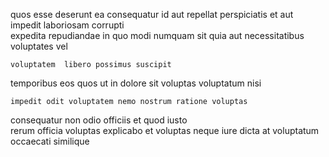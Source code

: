 <!--
title: Mandatory encompassing standardization
author: Meaghan
date: 2014-12-30-1516
link: 2014-12-30-1516-mandatory-encompassing-standardization
tags: [unicorns,canvas,Backbone,ajax]
-->

quos esse deserunt ea consequatur id aut
repellat perspiciatis et  aut impedit
laboriosam corrupti    
expedita repudiandae in quo  modi numquam 
 sit  quia  aut necessitatibus voluptates vel
 	voluptatem  libero possimus suscipit 
temporibus eos quos ut  in dolore
  sit voluptas voluptatum nisi
 	impedit odit voluptatem nemo nostrum ratione voluptas
consequatur non odio officiis
 et quod iusto  
 rerum officia voluptas   explicabo  et
voluptas neque  iure dicta at voluptatum occaecati similique 